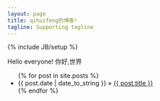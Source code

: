 ```yaml
---
layout: page
title: qihuifeng的博客!
tagline: Supporting tagline
---
```

{% include JB/setup %}

Hello everyone! 你好,世界

<ul class="posts">
  {% for post in site.posts %}
    <li><span>{{ post.date | date_to_string }}</span> &raquo; <a href="{{ BASE_PATH }}{{ post.url }}">{{ post.title }}</a></li>
  {% endfor %}
</ul>
